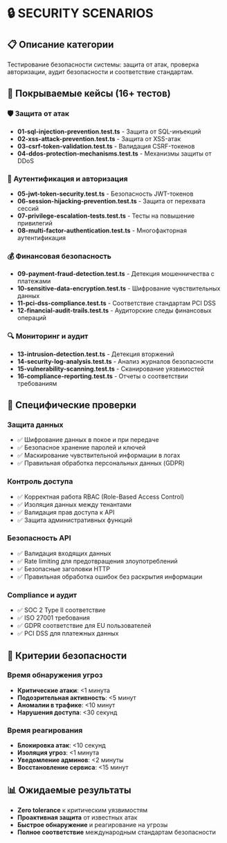 # 🔒 SECURITY SCENARIOS

## 📋 Описание категории

Тестирование безопасности системы: защита от атак, проверка авторизации, аудит безопасности и соответствие стандартам.

## 🎯 Покрываемые кейсы (16+ тестов)

### 🛡️ Защита от атак

- **01-sql-injection-prevention.test.ts** - Защита от SQL-инъекций
- **02-xss-attack-prevention.test.ts** - Защита от XSS-атак
- **03-csrf-token-validation.test.ts** - Валидация CSRF-токенов
- **04-ddos-protection-mechanisms.test.ts** - Механизмы защиты от DDoS

### 🔐 Аутентификация и авторизация

- **05-jwt-token-security.test.ts** - Безопасность JWT-токенов
- **06-session-hijacking-prevention.test.ts** - Защита от перехвата сессий
- **07-privilege-escalation-tests.test.ts** - Тесты на повышение привилегий
- **08-multi-factor-authentication.test.ts** - Многофакторная аутентификация

### 💰 Финансовая безопасность

- **09-payment-fraud-detection.test.ts** - Детекция мошенничества с платежами
- **10-sensitive-data-encryption.test.ts** - Шифрование чувствительных данных
- **11-pci-dss-compliance.test.ts** - Соответствие стандартам PCI DSS
- **12-financial-audit-trails.test.ts** - Аудиторские следы финансовых операций

### 🔍 Мониторинг и аудит

- **13-intrusion-detection.test.ts** - Детекция вторжений
- **14-security-log-analysis.test.ts** - Анализ журналов безопасности
- **15-vulnerability-scanning.test.ts** - Сканирование уязвимостей
- **16-compliance-reporting.test.ts** - Отчеты о соответствии требованиям

## 🔧 Специфические проверки

### Защита данных

- ✅ Шифрование данных в покое и при передаче
- ✅ Безопасное хранение паролей и ключей
- ✅ Маскирование чувствительной информации в логах
- ✅ Правильная обработка персональных данных (GDPR)

### Контроль доступа

- ✅ Корректная работа RBAC (Role-Based Access Control)
- ✅ Изоляция данных между тенантами
- ✅ Валидация прав доступа к API
- ✅ Защита административных функций

### Безопасность API

- ✅ Валидация входящих данных
- ✅ Rate limiting для предотвращения злоупотреблений
- ✅ Безопасные заголовки HTTP
- ✅ Правильная обработка ошибок без раскрытия информации

### Compliance и аудит

- ✅ SOC 2 Type II соответствие
- ✅ ISO 27001 требования
- ✅ GDPR соответствие для EU пользователей
- ✅ PCI DSS для платежных данных

## 🚨 Критерии безопасности

### Время обнаружения угроз

- **Критические атаки**: <1 минута
- **Подозрительная активность**: <5 минут
- **Аномалии в трафике**: <10 минут
- **Нарушения доступа**: <30 секунд

### Время реагирования

- **Блокировка атак**: <10 секунд
- **Изоляция угроз**: <1 минута
- **Уведомление админов**: <2 минуты
- **Восстановление сервиса**: <15 минут

## 📊 Ожидаемые результаты

- **Zero tolerance** к критическим уязвимостям
- **Проактивная защита** от известных атак
- **Быстрое обнаружение** и реагирование на угрозы
- **Полное соответствие** международным стандартам безопасности